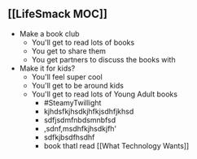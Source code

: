 ## [[LifeSmack MOC]]
- Make a book club 
	- You'll get to read lots of books
	- You get to share them
	- You get partners to discuss the books with
- Make it for kids?
	- You'll feel super cool 
	- You'll get to be around kids
	- You'll get to read lots of Young Adult books
		- #SteamyTwillight
		- kjhdsfkjhsdkjhfkjsdhfjkhsd
		- sdfjsdmfnbdsmnbfsd
		- ,sdnf,msdhfkjhsdkjfh'
		- sdfkjbsdfhsdhf
		- book thatI read [[What Technology Wants]]